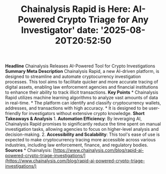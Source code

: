 ﻿---
title: "Chainalysis Rapid is Here: AI-Powered Crypto Triage for Any Investigator'
date: '2025-08-20T20:52:50"
category: "Markets"
summary: ""
slug: "chainalysis rapid is here aipowered crypto triage for any in"
source_urls:
  - "https://www.chainalysis.com/blog/rapid-ai-powered-crypto-triage-investigations/"
seo:
  title: "Chainalysis Rapid is Here: AI-Powered Crypto Triage for Any Investigator | Hash n Hedge'
  description: '"
  keywords: ["news", "markets", "brief"]
---
**Headline** Chainalysis Releases AI-Powered Tool for Crypto Investigations  **Summary Meta Description** Chainalysis Rapid, a new AI-driven platform, is designed to streamline and automate cryptocurrency investigation processes. This tool aims to facilitate quicker and more accurate tracing of digital assets, enabling law enforcement agencies and financial institutions to enhance their ability to track illicit transactions.  **Key Points**  * Chainalysis Rapid utilizes machine learning algorithms to analyze vast amounts of data in real-time. * The platform can identify and classify cryptocurrency wallets, addresses, and transactions with high accuracy. * It is designed to be user-friendly for investigators without extensive crypto knowledge.  **Short Takeaways & Analysis**  1. **Automation Efficiency**: By leveraging AI, Chainalysis Rapid promises to significantly reduce the time spent on manual investigation tasks, allowing agencies to focus on higher-level analysis and decision-making. 2. **Accessibility and Scalability**: This tool's ease of use is expected to make cryptocurrency tracing more accessible across various industries, including law enforcement, finance, and regulatory bodies.  **Sources** * Chainalysis: [https://www.chainalysis.com/blog/rapid-ai-powered-crypto-triage-investigations/](https://www.chainalysis.com/blog/rapid-ai-powered-crypto-triage-investigations/) 
